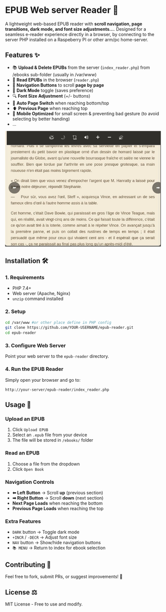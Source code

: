 
# EPUB Web server Reader 📖

A lightweight web-based EPUB reader with **scroll navigation, page transitions, dark mode, and font size adjustments...**. Designed for a seamless e-reader experience directly in a browser, by connecting to the server PHP installed on a Raspeberry PI or other arm/pc home-server.

## Features ✨
- 📚 **Upload & Delete EPUBs** from the server (`index_reader.php`) from /ebooks sub-folder (usually in /var/www)
- 📖 **Read EPUBs** in the browser (`reader.php`)
- 🔄 **Navigation Buttons** to scroll **page by page**
- 🌙 **Dark Mode** toggle (saves preference)
- 🔍 **Font Size Adjustment** (+/- buttons)
- 📜 **Auto Page Switch** when reaching bottom/top
- ⬆ **Previous Page** when reaching top
- 🎯 **Mobile Optimized** for small screen & preventing bad gesture (to avoid selecting by better handing)
- ...

![Screenshot](screen_reader.jpg?raw=true "Screenshot")

## Installation 🛠️

### **1. Requirements**
- PHP 7.4+  
- Web server (Apache, Nginx)  
- `unzip` command installed  

### **2. Setup**
```sh
cd /var/www #or other place define in PHP config
git clone https://github.com/YOUR-USERNAME/epub-reader.git
cd epub-reader
```

### **3. Configure Web Server**
Point your web server to the `epub-reader` directory.

### **4. Run the EPUB Reader**
Simply open your browser and go to:
```
http://your-server/epub-reader/index_reader.php
```


## Usage 🚀

### **Upload an EPUB**
1. Click `Upload EPUB`
2. Select an `.epub` file from your device
3. The file will be stored in `/ebooks/` folder

### **Read an EPUB**
1. Choose a file from the dropdown
2. Click `Open Book`

### **Navigation Controls**
- **⬅ Left Button** → Scroll **up** (previous section)
- **➡ Right Button** → Scroll **down** (next section)
- **Next Page Loads** when reaching the bottom  
- **Previous Page Loads** when reaching the top  

### **Extra Features**
- `DARK` button → Toggle dark mode
- `+INCR` / `-DECR` → Adjust font size
- `NAV` button → Show/hide navigation buttons
- `📚 MENU` → Return to index for ebook selection  

## Contributing 🤝
Feel free to fork, submit PRs, or suggest improvements! 🚀

## License ⚖️
MIT License - Free to use and modify.  

